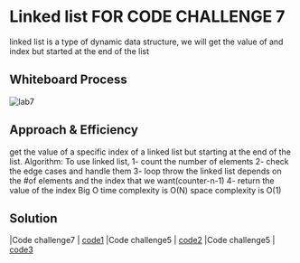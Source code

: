 # Linked list FOR CODE CHALLENGE 7
linked list is a type of dynamic data structure, we will get the value of and index but started at the end of the list

## Whiteboard Process
![lab7](https://user-images.githubusercontent.com/118004544/235311086-6d0a318a-af64-410c-ba97-5144803886d2.jpg)


## Approach & Efficiency
get the value of a specific index of a linked list but starting at the end of the list.
Algorithm:
To use linked list,
1- count the number of elements
2- check the edge cases and handle them
3- loop throw the linked list depends on the #of elements and the index that we want(counter-n-1)
4- return the value of the index
Big O
time complexity is O(N)
space complexity is O(1)
## Solution
|Code challenge7  |    [code1](./main.py)
|Code challenge5  |    [code2](./node.py)
|Code challenge5  |    [code3](./linked_list.py)